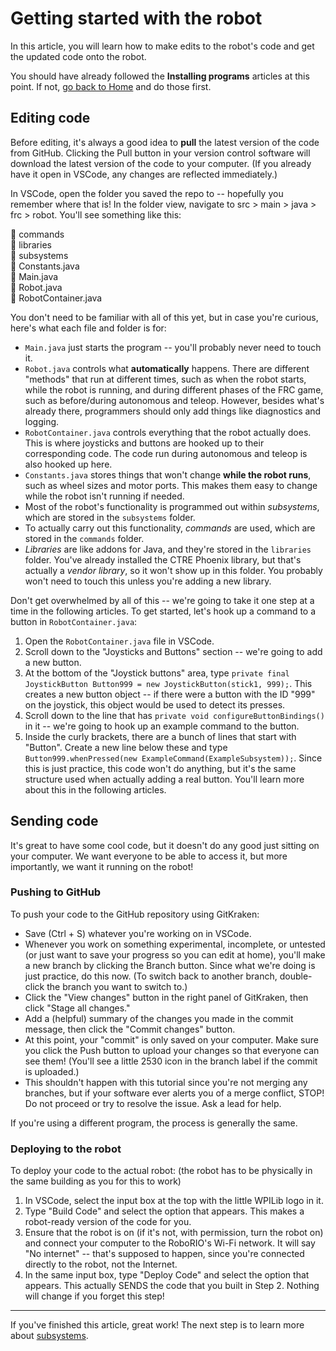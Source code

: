 # Getting started with the robot

In this article, you will learn how to make edits to the robot's code and get the updated code onto the robot.

You should have already followed the **Installing programs** articles at this point. If not, [go back to Home](https://github.com/Team2530/Documentation/wiki) and do those first.

## Editing code

Before editing, it's always a good idea to **pull** the latest version of the code from GitHub. Clicking the Pull button in your version control software will download the latest version of the code to your computer. (If you already have it open in VSCode, any changes are reflected immediately.)

In VSCode, open the folder you saved the repo to -- hopefully you remember where that is! In the folder view, navigate to src > main > java > frc > robot. You'll see something like this:

📁 commands  
📁 libraries  
📁 subsystems  
📄 Constants.java  
📄 Main.java  
📄 Robot.java  
📄 RobotContainer.java

You don't need to be familiar with all of this yet, but in case you're curious, here's what each file and folder is for:

* `Main.java` just starts the program -- you'll probably never need to touch it.
* `Robot.java` controls what **automatically** happens. There are different "methods" that run at different times, such as when the robot starts, while the robot is running, and during different phases of the FRC game, such as before/during autonomous and teleop. However, besides what's already there, programmers should only add things like diagnostics and logging.
* `RobotContainer.java` controls everything that the robot actually does. This is where joysticks and buttons are hooked up to their corresponding code. The code run during autonomous and teleop is also hooked up here.
* `Constants.java` stores things that won't change **while the robot runs**, such as wheel sizes and motor ports. This makes them easy to change while the robot isn't running if needed.
* Most of the robot's functionality is programmed out within _subsystems_, which are stored in the `subsystems` folder.
* To actually carry out this functionality, _commands_ are used, which are stored in the `commands` folder.
* _Libraries_ are like addons for Java, and they're stored in the `libraries` folder. You've already installed the CTRE Phoenix library, but that's actually a _vendor library_, so it won't show up in this folder. You probably won't need to touch this unless you're adding a new library.

Don't get overwhelmed by all of this -- we're going to take it one step at a time in the following articles. To get started, let's hook up a command to a button in `RobotContainer.java`:

1. Open the `RobotContainer.java` file in VSCode.
2. Scroll down to the "Joysticks and Buttons" section -- we're going to add a new button.
3. At the bottom of the "Joystick buttons" area, type `private final JoystickButton Button999 = new JoystickButton(stick1, 999);`. This creates a new button object -- if there were a button with the ID "999" on the joystick, this object would be used to detect its presses.
4. Scroll down to the line that has `private void configureButtonBindings()` in it -- we're going to hook up an example command to the button.
5. Inside the curly brackets, there are a bunch of lines that start with "Button". Create a new line below these and type `Button999.whenPressed(new ExampleCommand(ExampleSubsystem));`. Since this is just practice, this code won't do anything, but it's the same structure used when actually adding a real button. You'll learn more about this in the following articles.

## Sending code
It's great to have some cool code, but it doesn't do any good just sitting on your computer. We want everyone to be able to access it, but more importantly, we want it running on the robot!

### Pushing to GitHub
To push your code to the GitHub repository using GitKraken:

- Save (Ctrl + S) whatever you're working on in VSCode.
- Whenever you work on something experimental, incomplete, or untested (or just want to save your progress so you can edit at home), you'll make a new branch by clicking the Branch button. Since what we're doing is just practice, do this now. (To switch back to another branch, double-click the branch you want to switch to.)
- Click the "View changes" button in the right panel of GitKraken, then click "Stage all changes."
- Add a (helpful) summary of the changes you made in the commit message, then click the "Commit changes" button.
- At this point, your "commit" is only saved on your computer. Make sure you click the Push button to upload your changes so that everyone can see them! (You'll see a little 2530 icon in the branch label if the commit is uploaded.)
- This shouldn't happen with this tutorial since you're not merging any branches, but if your software ever alerts you of a merge conflict, STOP! Do not proceed or try to resolve the issue. Ask a lead for help.

If you're using a different program, the process is generally the same.

### Deploying to the robot
To deploy your code to the actual robot: (the robot has to be physically in the same building as you for this to work)

1. In VSCode, select the input box at the top with the little WPILib logo in it.
2. Type "Build Code" and select the option that appears. This makes a robot-ready version of the code for you.
3. Ensure that the robot is on (if it's not, with permission, turn the robot on) and connect your computer to the RoboRIO's Wi-Fi network. It will say "No internet" -- that's supposed to happen, since you're connected directly to the robot, not the Internet.
4. In the same input box, type "Deploy Code" and select the option that appears. This actually SENDS the code that you built in Step 2. Nothing will change if you forget this step!

***

If you've finished this article, great work! The next step is to learn more about [subsystems](https://team2530.github.io/Documentation/programming/basics/05-Subsystems/).
